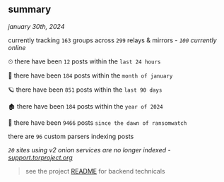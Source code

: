 
## summary
_january 30th, 2024_

currently tracking `163` groups across `299` relays & mirrors - _`100` currently online_

⏲ there have been `12` posts within the `last 24 hours`

🦈 there have been `184` posts within the `month of january`

🪐 there have been `851` posts within the `last 90 days`

🏚 there have been `184` posts within the `year of 2024`

🦕 there have been `9466` posts `since the dawn of ransomwatch`

there are `96` custom parsers indexing posts

_`20` sites using v2 onion services are no longer indexed - [support.torproject.org](https://support.torproject.org/onionservices/v2-deprecation/)_

> see the project [README](https://github.com/joshhighet/ransomwatch#ransomwatch--) for backend technicals
